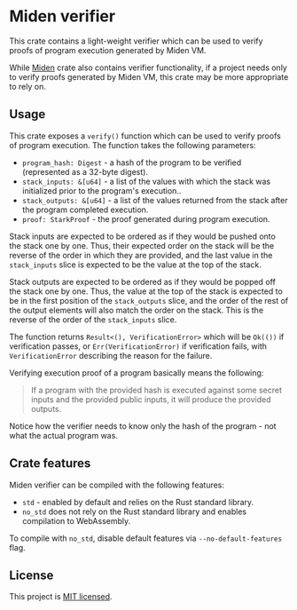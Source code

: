 # Miden verifier
This crate contains a light-weight verifier which can be used to verify proofs of program execution generated by Miden VM.

While [Miden](../miden) crate also contains verifier functionality, if a project needs only to verify proofs generated by Miden VM, this crate may be more appropriate to rely on.

## Usage
This crate exposes a `verify()` function which can be used to verify proofs of program execution. The function takes the following parameters:

* `program_hash: Digest` - a hash of the program to be verified (represented as a 32-byte digest).
* `stack_inputs: &[u64]` - a list of the values with which the stack was initialized prior to the program's execution..
* `stack_outputs: &[u64]` - a list of the values returned from the stack after the program completed execution.
* `proof: StarkProof` - the proof generated during program execution.

Stack inputs are expected to be ordered as if they would be pushed onto the stack one by one. Thus, their expected order on the stack will be the reverse of the order in which they are provided, and the last value in the `stack_inputs` slice is expected to be the value at the top of the stack.

Stack outputs are expected to be ordered as if they would be popped off the stack one by one. Thus, the value at the top of the stack is expected to be in the first position of the `stack_outputs` slice, and the order of the rest of the output elements will also match the order on the stack. This is the reverse of the order of the `stack_inputs` slice.

The function returns `Result<(), VerificationError>` which will be `Ok(())` if verification passes, or `Err(VerificationError)` if verification fails, with `VerificationError` describing the reason for the failure.

Verifying execution proof of a program basically means the following:

> If a program with the provided hash is executed against some secret inputs and the provided public inputs, it will produce the provided outputs.

Notice how the verifier needs to know only the hash of the program - not what the actual program was.

## Crate features
Miden verifier can be compiled with the following features:

* `std` - enabled by default and relies on the Rust standard library.
* `no_std` does not rely on the Rust standard library and enables compilation to WebAssembly.

To compile with `no_std`, disable default features via `--no-default-features` flag.

## License
This project is [MIT licensed](../LICENSE).